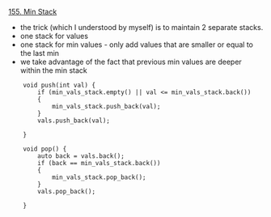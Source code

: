 
[155. Min Stack](https://leetcode.com/problems/min-stack/)

- the trick (which I understood by myself) is to maintain 2 separate stacks.
- one stack for values
- one stack for min values - only add values that are smaller or equal to the last min
- we take advantage of the fact that previous min values are deeper within the min stack
```
    void push(int val) {
        if (min_vals_stack.empty() || val <= min_vals_stack.back())
        {
            min_vals_stack.push_back(val);
        }
        vals.push_back(val);

    }

    void pop() {
        auto back = vals.back();
        if (back == min_vals_stack.back())
        {
            min_vals_stack.pop_back();
        }
        vals.pop_back();

    }
```